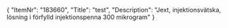 {
  "ItemNr": "183660",
  "Title": "test",
  "Description": "Jext, injektionsvätska, lösning i förfylld injektionspenna 300 mikrogram"
}